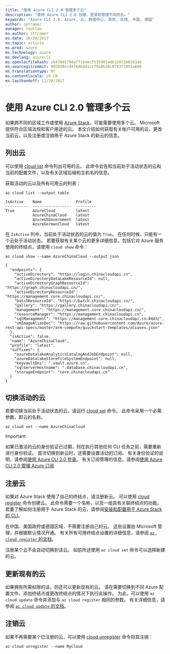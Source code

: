 ```yaml
---
title: "使用 Azure CLI 2.0 管理多个云"
description: "使用 Azure CLI 2.0 创建、登录和管理不同的云。"
keywords: "Azure CLI 2.0, Azure, 云, 数据中心, 政府, 区域, 中国, 德国"
author: sptramer
manager: routlaw
ms.author: sttramer
ms.date: 10/20/2017
ms.topic: article
ms.prod: azure
ms.technology: azure
ms.devlang: azurecli
ms.openlocfilehash: cb470d179daf7cb4ecf535903adb12071602034e
ms.sourcegitcommit: 905939cc44764b4d1cc79a9b36c0793f7055a686
ms.translationtype: HT
ms.contentlocale: zh-CN
ms.lasthandoff: 11/20/2017
---
```

# <a name="managing-multiple-clouds-with-azure-cli-20"></a>使用 Azure CLI 2.0 管理多个云

如果跨不同的区域工作或使用 [Azure Stack](https://docs.microsoft.com/en-us/azure/azure-stack/user/)，可能需要使用多个云。 Microsoft 提供符合区域法规和客户用途的云。 本文介绍如何获取有关帐户可用的云、更改当前云，以及注册或注销用于 Azure Stack 的新云的信息。

## <a name="listing-clouds"></a>列出云

可以使用 [cloud list](/cli/azure/cloud#list) 命令列出可用的云。 此命令会告知当前处于活动状态的云和当前的配置文件，以及有关区域后缀和主机名的信息。

获取活动的云以及所有可用云的列表：

```azurecli
az cloud list --output table
```

```output
IsActive    Name               Profile
----------  -----------------  ---------
True        AzureCloud         latest
            AzureChinaCloud    latest
            AzureUSGovernment  latest
            AzureGermanCloud   latest
```

在 `IsActive` 列中，当前处于活动状态的云的值为 `True`。 在任何时候，只能有一个云处于活动状态。 若要获取有关某个云的更多详细信息，包括它对 Azure 服务使用的终结点，请使用 `cloud show` 命令：

```azurecli
az cloud show --name AzureChinaCloud --output json
```

```output
{
  "endpoints": {
    "activeDirectory": "https://login.chinacloudapi.cn",
    "activeDirectoryDataLakeResourceId": null,
    "activeDirectoryGraphResourceId": "https://graph.chinacloudapi.cn/",
    "activeDirectoryResourceId": "https://management.core.chinacloudapi.cn/",
    "batchResourceId": "https://batch.chinacloudapi.cn/",
    "gallery": "https://gallery.chinacloudapi.cn/",
    "management": "https://management.core.chinacloudapi.cn/",
    "resourceManager": "https://management.chinacloudapi.cn",
    "sqlManagement": "https://management.core.chinacloudapi.cn:8443/",
    "vmImageAliasDoc": "https://raw.githubusercontent.com/Azure/azure-rest-api-specs/master/arm-compute/quickstart-templates/aliases.json"
  },
  "isActive": false,
  "name": "AzureChinaCloud",
  "profile": "latest",
  "suffixes": {
    "azureDatalakeAnalyticsCatalogAndJobEndpoint": null,
    "azureDatalakeStoreFileSystemEndpoint": null,
    "keyvaultDns": ".vault.azure.cn",
    "sqlServerHostname": ".database.chinacloudapi.cn",
    "storageEndpoint": "core.chinacloudapi.cn"
  }
}
```

## <a name="switching-the-active-cloud"></a>切换活动的云

若要切换当前处于活动状态的云，请运行 [cloud set](/cli/azure/cloud#set) 命令。 此命令采用一个必需参数，即云的名称。

```azurecli
az cloud set --name AzureChinaCloud
```

> [!IMPORTANT]
> 如果已激活的云的身份验证已过期，则在执行其他任何 CLI 任务之前，需要重新进行身份验证。 首次切换到新云时，还需要设置活动的订阅。
> 有关身份验证的说明，请参阅[使用 Azure CLI 2.0 登录](authenticate-azure-cli.md)。 有关订阅管理的信息，请参阅[使用 Azure CLI 2.0 管理 Azure 订阅](manage-azure-subscriptions-azure-cli.md)

## <a name="register-a-cloud"></a>注册云

如果对 Azure Stack 使用了自己的终结点，请注册新云。 可以使用 [cloud register](/cli/azure/cloud#register) 命令创建云。 此命令需要一个名称，以及一组具有关联终结点的功能。 若要了解如何注册用于 Azure Stack 的云，请参阅[安装和配置用于 Azure Stack 的 CLI](/azure/azure-stack/user/azure-stack-connect-cli#connect-to-azure-stack)。  

在中国、美国政府或德国区域，不需要注册自己的云。 这些设置由 Microsoft 管理，并根据默认情况开通。  有关所有可用终结点设置的详细信息，请参阅 [`az cloud register` 的文档](/cli/azure/cloud?view=azure-cli-latest#az_cloud_register)。

注册某个云不会自动切换到该云。 如前所述使用 `az cloud set` 命令可以选择新建的云。

## <a name="update-an-existing-cloud"></a>更新现有的云

如果拥有所需权限的话，则还可以更新现有的云。 请在需要切换到不同 Azure 配置文件、添加终结点或更改终结点的情况下执行此操作。
为此，可以使用 `az cloud update` 命令并添加与 `az cloud register` 相同的参数。 有关详细信息，请参阅 [`az cloud update` 的文档](/cli/azure/cloud?view=azure-cli-latest#az_cloud_update)。

## <a name="unregister-a-cloud"></a>注销云

如果不再需要某个已注册的云，可以使用 [cloud unregister](/cli/azure/cloud#unregister) 命令将其注销：

```azurecli
az cloud unregister --name MyCloud
```
